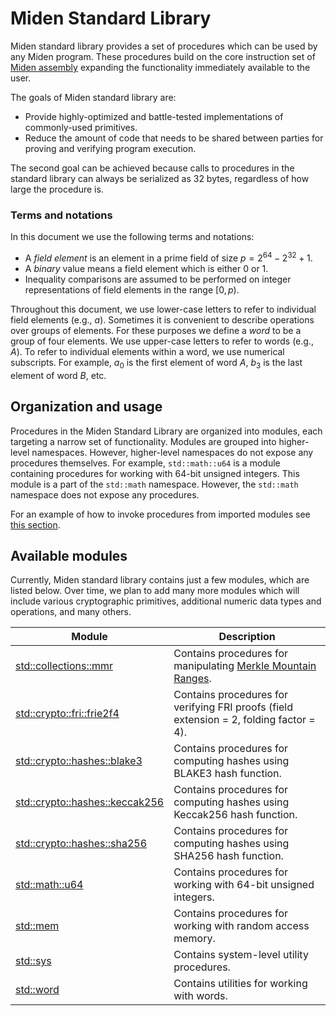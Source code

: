 # Miden Standard Library
Miden standard library provides a set of procedures which can be used by any Miden program. These procedures build on the core instruction set of [Miden assembly](../assembly/main.md) expanding the functionality immediately available to the user.

The goals of Miden standard library are:
* Provide highly-optimized and battle-tested implementations of commonly-used primitives.
* Reduce the amount of code that needs to be shared between parties for proving and verifying program execution.

The second goal can be achieved because calls to procedures in the standard library can always be serialized as 32 bytes, regardless of how large the procedure is.

### Terms and notations
In this document we use the following terms and notations:

- A *field element* is an element in a prime field of size $p = 2^{64} - 2^{32} + 1$.
- A *binary* value means a field element which is either $0$ or $1$.
- Inequality comparisons are assumed to be performed on integer representations of field elements in the range $[0, p)$.

Throughout this document, we use lower-case letters to refer to individual field elements (e.g., $a$). Sometimes it is convenient to describe operations over groups of elements. For these purposes we define a *word* to be a group of four elements. We use upper-case letters to refer to words (e.g., $A$). To refer to individual elements within a word, we use numerical subscripts. For example, $a_0$ is the first element of word $A$, $b_3$ is the last element of word $B$, etc.

## Organization and usage
Procedures in the Miden Standard Library are organized into modules, each targeting a narrow set of functionality. Modules are grouped into higher-level namespaces. However, higher-level namespaces do not expose any procedures themselves. For example, `std::math::u64` is a module containing procedures for working with 64-bit unsigned integers. This module is a part of the `std::math` namespace. However, the `std::math` namespace does not expose any procedures.

For an example of how to invoke procedures from imported modules see [this section](../assembly/code_organization.md#importing-modules).

## Available modules
Currently, Miden standard library contains just a few modules, which are listed below. Over time, we plan to add many more modules which will include various cryptographic primitives, additional numeric data types and operations, and many others.

| Module                                                              | Description                                                                                                                                                      |
|---------------------------------------------------------------------|------------------------------------------------------------------------------------------------------------------------------------------------------------------|
| [std::collections::mmr](./collections.md#merkle-mountain-range)     | Contains procedures for manipulating [Merkle Mountain Ranges](https://github.com/opentimestamps/opentimestamps-server/blob/master/doc/merkle-mountain-range.md). |
| [std::crypto::fri::frie2f4](./crypto/fri.md#fri-extension-2-fold-4) | Contains procedures for verifying FRI proofs (field extension = 2, folding factor = 4).                                                                          |
| [std::crypto::hashes::blake3](./crypto/hashes.md#blake3)            | Contains procedures for computing hashes using BLAKE3 hash function.                                                                                             |
| [std::crypto::hashes::keccak256](./crypto/hashes.md#keccak256)      | Contains procedures for computing hashes using Keccak256 hash function.                                                                                          |
| [std::crypto::hashes::sha256](./crypto/hashes.md#sha256)            | Contains procedures for computing hashes using SHA256 hash function.                                                                                             |
| [std::math::u64](./math/u64.md)                                     | Contains procedures for working with 64-bit unsigned integers.                                                                                                   |
| [std::mem](./mem.md)                                                | Contains procedures for working with random access memory.                                                                                                       |
| [std::sys](./sys.md)                                                | Contains system-level utility procedures.                                                                                                                        |
| [std::word](./word.md)                                              | Contains utilities for working with words.                                                                                                                       |
